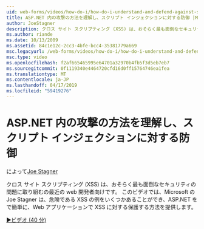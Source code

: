 ```yaml
---
uid: web-forms/videos/how-do-i/how-do-i-understand-and-defend-against-script-injection-attacks-in-aspnet
title: ASP.NET 内の攻撃の方法を理解し、スクリプト インジェクションに対する防御 |Microsoft Docs
author: JoeStagner
description: クロス サイト スクリプティング (XSS) は、おそらく最も面倒なセキュリティの問題に取り組むの最近の web 開発者向けです。 このビデオでは、Microsoft の Joe Stagner pro で.
ms.author: riande
ms.date: 10/13/2009
ms.assetid: 84c1e12c-2cc3-4bfe-bcc4-35381779a669
msc.legacyurl: /web-forms/videos/how-do-i/how-do-i-understand-and-defend-against-script-injection-attacks-in-aspnet
msc.type: video
ms.openlocfilehash: f2af665465995e64701a32970b4fb5f3d5eb7eb7
ms.sourcegitcommit: 0f1119340e4464720cfd16d0ff15764746ea1fea
ms.translationtype: MT
ms.contentlocale: ja-JP
ms.lasthandoff: 04/17/2019
ms.locfileid: "59419276"
---
```

# <a name="how-do-i-understand-and-defend-against-script-injection-attacks-in-aspnet"></a>ASP.NET 内の攻撃の方法を理解し、スクリプト インジェクションに対する防御

によって[Joe Stagner](https://github.com/JoeStagner)

クロス サイト スクリプティング (XSS) は、おそらく最も面倒なセキュリティの問題に取り組むの最近の web 開発者向けです。 このビデオでは、Microsoft の Joe Stagner は、危険である XSS の例をいくつかあることができ、ASP.NET をで簡単に、Web アプリケーションで XSS に対する保護する方法を提供します。

[&#9654;ビデオ (40 分)](https://channel9.msdn.com/Blogs/ASP-NET-Site-Videos/how-do-i-understand-and-defend-against-script-injection-attacks-in-aspnet)
